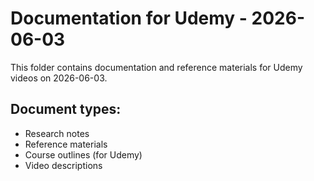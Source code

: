 # Documentation for Udemy - 2026-06-03

This folder contains documentation and reference materials for Udemy videos on 2026-06-03.

## Document types:
- Research notes
- Reference materials
- Course outlines (for Udemy)
- Video descriptions
